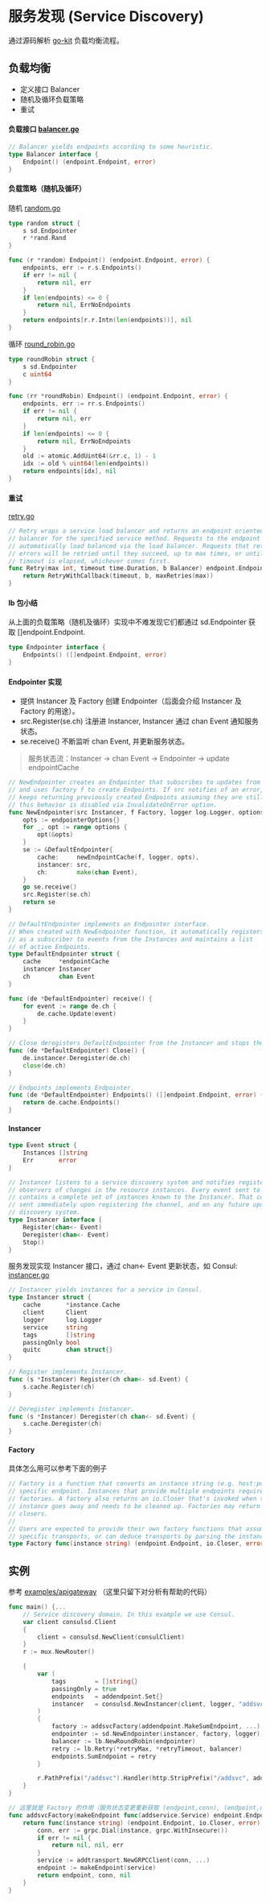 # 服务发现 (Service Discovery)
通过源码解析 [go-kit](https://github.com/go-kit/kit) 负载均衡流程。

## 负载均衡
- 定义接口 Balancer
- 随机及循环负载策略
- 重试

#### 负载接口 [balancer.go](https://github.com/go-kit/kit/blob/master/sd/lb/balancer.go)
```go
// Balancer yields endpoints according to some heuristic.
type Balancer interface {
    Endpoint() (endpoint.Endpoint, error)
}
```

#### 负载策略（随机及循环）
随机 [random.go](https://github.com/go-kit/kit/blob/master/sd/lb/random.go)
```go
type random struct {
    s sd.Endpointer
    r *rand.Rand
}

func (r *random) Endpoint() (endpoint.Endpoint, error) {
    endpoints, err := r.s.Endpoints()
    if err != nil {
        return nil, err
    }
    if len(endpoints) <= 0 {
        return nil, ErrNoEndpoints
    }
    return endpoints[r.r.Intn(len(endpoints))], nil
}
```

循环 [round_robin.go](https://github.com/go-kit/kit/blob/master/sd/lb/round_robin.go)
```go
type roundRobin struct {
    s sd.Endpointer
    c uint64
}

func (rr *roundRobin) Endpoint() (endpoint.Endpoint, error) {
    endpoints, err := rr.s.Endpoints()
    if err != nil {
        return nil, err
    }
    if len(endpoints) <= 0 {
        return nil, ErrNoEndpoints
    }
    old := atomic.AddUint64(&rr.c, 1) - 1
    idx := old % uint64(len(endpoints))
    return endpoints[idx], nil
}
```
#### 重试 
[retry.go](https://github.com/go-kit/kit/blob/master/sd/lb/retry.go)
```go
// Retry wraps a service load balancer and returns an endpoint oriented load
// balancer for the specified service method. Requests to the endpoint will be
// automatically load balanced via the load balancer. Requests that return
// errors will be retried until they succeed, up to max times, or until the
// timeout is elapsed, whichever comes first.
func Retry(max int, timeout time.Duration, b Balancer) endpoint.Endpoint {
    return RetryWithCallback(timeout, b, maxRetries(max))
}
```

#### lb 包小结
从上面的负载策略（随机及循环）实现中不难发现它们都通过 sd.Endpointer 获取 []endpoint.Endpoint.
```go
type Endpointer interface {
    Endpoints() ([]endpoint.Endpoint, error)
}
```

#### Endpointer 实现
- 提供 Instancer 及 Factory 创建 Endpointer（后面会介绍 Instancer 及 Factory 的用途）。
- src.Register(se.ch) 注册进 Instancer, Instancer 通过 chan Event 通知服务状态。
- se.receive() 不断监听 chan Event, 并更新服务状态。

> 服务状态流：Instancer -> chan Event -> Endpointer -> update endpointCache

```go
// NewEndpointer creates an Endpointer that subscribes to updates from Instancer src
// and uses factory f to create Endpoints. If src notifies of an error, the Endpointer
// keeps returning previously created Endpoints assuming they are still good, unless
// this behavior is disabled via InvalidateOnError option.
func NewEndpointer(src Instancer, f Factory, logger log.Logger, options ...EndpointerOption) *DefaultEndpointer {
    opts := endpointerOptions{}
    for _, opt := range options {
        opt(&opts)
    }
    se := &DefaultEndpointer{
        cache:     newEndpointCache(f, logger, opts),
        instancer: src,
        ch:        make(chan Event),
    }
    go se.receive()
    src.Register(se.ch)
    return se
}

// DefaultEndpointer implements an Endpointer interface.
// When created with NewEndpointer function, it automatically registers
// as a subscriber to events from the Instances and maintains a list
// of active Endpoints.
type DefaultEndpointer struct {
    cache     *endpointCache
    instancer Instancer
    ch        chan Event
}

func (de *DefaultEndpointer) receive() {
    for event := range de.ch {
        de.cache.Update(event)
    }
}

// Close deregisters DefaultEndpointer from the Instancer and stops the internal go-routine.
func (de *DefaultEndpointer) Close() {
    de.instancer.Deregister(de.ch)
    close(de.ch)
}

// Endpoints implements Endpointer.
func (de *DefaultEndpointer) Endpoints() ([]endpoint.Endpoint, error) {
    return de.cache.Endpoints()
}
```

#### Instancer

```go
type Event struct {
    Instances []string
    Err       error
}

// Instancer listens to a service discovery system and notifies registered
// observers of changes in the resource instances. Every event sent to the channels
// contains a complete set of instances known to the Instancer. That complete set is
// sent immediately upon registering the channel, and on any future updates from
// discovery system.
type Instancer interface {
    Register(chan<- Event)
    Deregister(chan<- Event)
    Stop()
}

```

服务发现实现 Instancer 接口，通过 chan<- Event 更新状态，如 Consul: [instancer.go](https://github.com/go-kit/kit/blob/master/sd/consul/instancer.go)

```go
// Instancer yields instances for a service in Consul.
type Instancer struct {
    cache       *instance.Cache
    client      Client
    logger      log.Logger
    service     string
    tags        []string
    passingOnly bool
    quitc       chan struct{}
}

// Register implements Instancer.
func (s *Instancer) Register(ch chan<- sd.Event) {
    s.cache.Register(ch)
}

// Deregister implements Instancer.
func (s *Instancer) Deregister(ch chan<- sd.Event) {
    s.cache.Deregister(ch)
}
```

#### Factory
具体怎么用可以参考下面的例子
```go
// Factory is a function that converts an instance string (e.g. host:port) to a
// specific endpoint. Instances that provide multiple endpoints require multiple
// factories. A factory also returns an io.Closer that's invoked when the
// instance goes away and needs to be cleaned up. Factories may return nil
// closers.
//
// Users are expected to provide their own factory functions that assume
// specific transports, or can deduce transports by parsing the instance string.
type Factory func(instance string) (endpoint.Endpoint, io.Closer, error)
```

## 实例
参考 [examples/apigateway](https://github.com/go-kit/kit/blob/master/examples/apigateway/main.go) （这里只留下对分析有帮助的代码）

```go
func main() {...
    // Service discovery domain. In this example we use Consul.
    var client consulsd.Client
    {
        client = consulsd.NewClient(consulClient)
    }
    r := mux.NewRouter()

    {
        var (
            tags        = []string{}
            passingOnly = true
            endpoints   = addendpoint.Set{}
            instancer   = consulsd.NewInstancer(client, logger, "addsvc", tags, passingOnly)
        )
        {
            factory := addsvcFactory(addendpoint.MakeSumEndpoint, ...)
            endpointer := sd.NewEndpointer(instancer, factory, logger)
            balancer := lb.NewRoundRobin(endpointer)
            retry := lb.Retry(*retryMax, *retryTimeout, balancer)
            endpoints.SumEndpoint = retry
        }

        r.PathPrefix("/addsvc").Handler(http.StripPrefix("/addsvc", addtransport.NewHTTPHandler(endpoints, tracer, zipkinTracer, logger)))
    }
}

// 这里就是 Factory 的作用（服务状态变更重新获取 (endpoint,conn), (endpoint,conn) 相同生命周期）
func addsvcFactory(makeEndpoint func(addservice.Service) endpoint.Endpoint, ...) sd.Factory {
    return func(instance string) (endpoint.Endpoint, io.Closer, error) {
        conn, err := grpc.Dial(instance, grpc.WithInsecure())
        if err != nil {
            return nil, nil, err
        }
        service := addtransport.NewGRPCClient(conn, ...)
        endpoint := makeEndpoint(service)
        return endpoint, conn, nil
    }
}
```